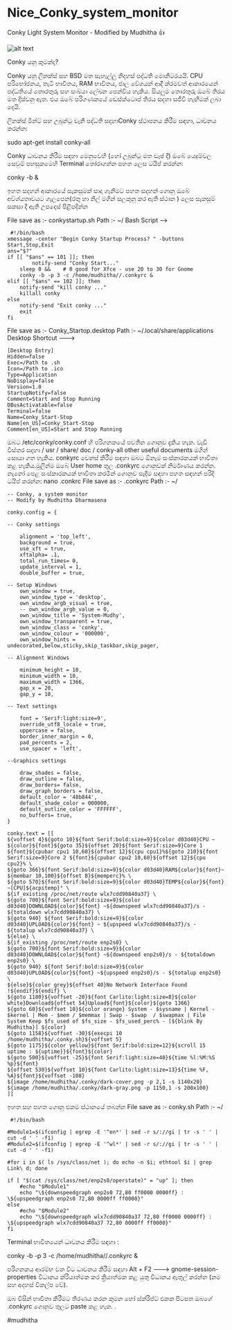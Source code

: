 # Nice_Conky_system_monitor
Conky Light System Monitor - Modified by Mudhitha
:+1:

![alt text](https://3.bp.blogspot.com/-dzWVKWSzm1g/XHYsKLIxniI/AAAAAAAAAdA/OJew-3C4SN8Ar59fV6sQKiGvPz_QTduKACLcBGAs/s1600/ezgif-5-8b33123a4ea8.gif)

Conky යනු කුමක්ද?

Conky යනු ලිනක්ස් සහ BSD මත සැහැල්ලු නිදහස් පද්ධති මොනිටරයයි. CPU පරිභෝජනය, තැටි භාවිතය, RAM භාවිතය, ජාල වේගයන් ආදී ක්රමවත් ආකාරයෙන් පද්ධතියේ තොරතුරු සහ සංඛ්යා ලේඛන පෙන්විය හැකිය. සියලුම තොරතුරු ඔබේ තිරය මත දිස්වනු ඇත. එය ඔබේ පරිගණකයේ ඩෙස්ක්ටොප් තිරය සදහා සජීවී හැඟීමක් ලබා දෙයි.

ලිනක්ස් මින්ට් සහ උබුන්ටු වැනි පද්ධති සදහාConky ස්ථාපනය කිරීම සඳහා, ධාවනය කරන්න:


sudo apt-get install conky-all


Conky ධාවනය කිරීම සඳහා මෙනුවෙහි (හෝ උබුන්ටු මත ඩෑෂ් දී) ඔබේ යෙදුම්වල සෙවුම් පහසුකමෙහි Terminal තෝරාගන්න පහත  ලෙස ටයිප් කරන්න:

conky -b &

ඉහත සදහන් ආකාරයේ සැකසුමක් සාදා ගැනීමට පහත සදහන් ගොනු ඔබේ අව්ශ්යතාවයට ගැලපෙන(රතු හා නිල් මගින් සලකුනු කර ඇති ස්ථාන ) ලෙස සැකසුම් සකසා දී ඇති උපදෙස් පිළිපදින්න



File save as :-  conkystartup.sh
Path :- ~/
  Bash Script -->

     #!/bin/bash
    xmessage -center "Begin Conky Startup Process? " -buttons Start,Stop,Exit
    ans="$?"
    if [[ "$ans" == 101 ]]; then
            notify-send "Conky Start..."
        sleep 0 &&    # 0 good for Xfce - use 20 to 30 for Gnome
        conky -b -p 3 -c /home/mudhitha//.conkyrc &
    elif [[ "$ans" == 102 ]]; then
        notify-send "kill conky ..."
        killall conky
    else
        notify-send "Exit conky ..."
        exit
    fi


File save as :-  Conky_Startop.desktop
Path :- ~/.local/share/applications
 Desktop Shortcut --->

    [Desktop Entry]
    Hidden=false
    Exec=/Path to .sh
    Icon=/Path to .ico
    Type=Application
    NoDisplay=false
    Version=1.0
    StartupNotify=false
    Comment=Start and Stop Running
    DBusActivatable=false
    Terminal=false
    Name=Conky_Start-Stop
    Name[en_US]=Conky_Start-Stop
    Comment[en_US]=Start and Stop Running


ඔබට /etc/conky/conky.conf හි පරිගනකයේ පවතින ගොනුව දැකිය හැක.
වැඩි විස්තර සදහා / usr / share/ doc / conky-all other useful documents මගින් සොයා ගත හැකිය.
conkyrc වෙනස් කිරීම සඳහා  ඔබට ඕනෑම සංස්කාරකයක් භාවිතා කළ හැකිය.මුලින්ම ඔබේ  User home තුල .conkyrc ගොනුවක් නිර්මාණය කරන්න. නැනෝ පෙළ සංස්කාරකයක් භාවිතා කරමින් ගොනුව සෑදීම සඳහා පහත සඳහන් පරිදි ටයිප් කරන්න:
nano .conkrc
File save as :-  .conkyrc
Path :- ~/


    -- Conky, a system monitor
    -- Modify by Mudhitha Dharmasena

    conky.config = {

    -- Conky settings
       
        alignment = 'top_left',
        background = true,
        use_xft = true,
        xftalpha= .1,
        total_run_times= 0,
        update_interval = 1,
        double_buffer = true,

    -- Setup Windows
        own_window = true,
        own_window_type = 'desktop',
        own_window_argb_visual = true, 
        -- own_window_argb_value = 0,
        own_window_title = 'System-Mudhy',
        own_window_transparent = true,
        own_window_class = 'conky',
        own_window_colour = '000000',
        own_window_hints = undecorated,below,sticky,skip_taskbar,skip_pager,
       
    -- Alignment Windows

        minimum_height = 10,
        minimum_width = 10,
        maximum_width = 1366,
        gap_x = 20,
        gap_y = 10,

    -- Text settings
       
        font = 'Serif:light:size=9',
        override_utf8_locale = true,
        uppercase = false,
        border_inner_margin = 0,
        pad_percents = 2,
        use_spacer = 'left',
       
    --Graphics settings
       
        draw_shades = false,
        draw_outline = false,
        draw_borders= false,
        draw_graph_borders = false,
        default_color = '48b844',
        default_shade_color = 000000,
        default_outline_color = 'FFFFFF',
        no_buffers= true,
    }

    conky.text = [[
    ${voffset 4}${goto 10}${font Serif:bold:size=9}${color d03d40}CPU ~ ${color}${font}${goto 35}${offset 20}${font Serif:size=9}Core 1 ${font}${cpubar cpu1 10,60}${offset 12}${cpu cpu1}%${goto 210}${font Serif:size=9}Core 2 ${font}${cpubar cpu2 10,60}${offset 12}${cpu cpu2}% \
    ${goto 366}${font Serif:bold:size=9}${color d03d40}RAM${color}${font}~ ${membar 10,100}${offset 8}${memperc}% \
    ${goto 570}${font Serif:bold:size=9}${color d03d40}TEMP${color}${font} ~[CPU]${acpitemp}° \
    ${if_existing /proc/net/route wlx7cdd90840a37} \
    ${goto 700}${font Serif:bold:size=9}${color d03d40}DOWNLOAD${color}${font} ~${downspeed wlx7cdd90840a37}/s - ${totaldown wlx7cdd90840a37} \
    ${goto 940} ${font Serif:bold:size=9}${color d03d40}UPLOAD${color}${font} ~ ${upspeed wlx7cdd90840a37}/s - ${totalup wlx7cdd90840a37} \
    ${else} \
    ${if_existing /proc/net/route enp2s0} \
    ${goto 700}${font Serif:bold:size=9}${color d03d40}DOWNLOAD${color}${font} ~${downspeed enp2s0}/s - ${totaldown enp2s0} \
    ${goto 940} ${font Serif:bold:size=9}${color d03d40}UPLOAD${color}${font} ~${upspeed enp2s0}/s - ${totalup enp2s0} \
    ${else}${color grey}${offset 40}No Network Interface Found !${endif}${endif} \
    ${goto 1180}${voffset -20}${font Carlito:light:size=8}${color white}Download${offset 54}Upload${font}${color}${goto 1366}
    ${goto 60}${voffset 10}${color orange} System - $sysname | Kernel - $kernel | Mem - $mem / $memmax | Swap - $swap  / $swapmax | File System Keep $fs_used of $fs_size - $fs_used_perc% - [${blink By Mudhitha}] ${color}
    ${goto 1158}${voffset -30}${execpi 10 /home/mudhitha/.conky.sh}${voffset 5}
    ${goto 1175}${color yellow}${font Serif:bold:size=12}${scroll 15 uptime : ${uptime}}${font}${color}
    ${goto 500}${voffset -25}${font Serif:light:size=40}${time %l:%M:%S %p}${font}
    ${offset 530}${voffset 10}${font Carlito:light:size=13}${time %F, %A}${font}${voffset -108}
    ${image /home/mudhitha/.conky/dark-cover.png -p 2,1 -s 1140x20}
    ${image /home/mudhitha/.conky/dark-gray.png -p 1150,1 -s 200x100}
    ]]

 ඉහත  සහ පහත ගොනු එකම ස්ථානයේ තබන්න
File save as :-  conky.sh
Path :- ~/

     #!/bin/bash

    #Module1=$(ifconfig | egrep -E '^en*' | sed -r s/://gi | tr -s ' ' | cut -d ' ' -f1)
    #Module2=$(ifconfig | egrep -E '^wl*' | sed -r s/://gi | tr -s ' ' | cut -d ' ' -f1)

    #for i in $( ls /sys/class/net ); do echo -n $i; ethtool $i | grep Link\ d; done

    if [ "$(cat /sys/class/net/enp2s0/operstate)" = "up" ]; then
        #echo "$Module1"
        echo "\${downspeedgraph enp2s0 72,80 ff0000 0000ff} : \${upspeedgraph enp2s0 72,80 0000ff ff0000}"
    else
        #echo "$Module2"
        echo "\${downspeedgraph wlx7cdd90840a37 72,80 ff0000 0000ff} : \${upspeedgraph wlx7cdd90840a37 72,80 0000ff ff0000}"
    fi


Terminal භාවිතයෙන් ධාවනය කිරීම සඳහා :


conky -b -p 3 -c /home/mudhitha//.conkyrc &


පරිගනකය ආරම්භ වන විට ධාවනය කිරීම සඳහා  Alt + F2 --->  gnome-session-properties විධානය ක්රියාත්මක කර ක්‍රියාත්මක කළ යුතු විධානය ඇතුල් කරන්න (නම සහ අදහස් විකල්ප වේ).

ඔබ විසින් භාවිතා කිරීමට තීරණය කරන කුමන හෝ ස්ක්රිප්ට් එකක පිටපත ඔබගේ .conkyrc ගොනුව තුලට paste කළ හැක. .

#mudhitha
